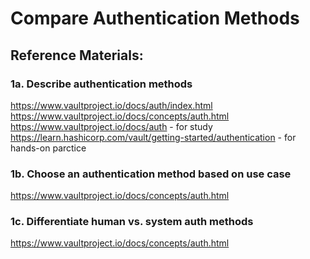 # Compare Authentication Methods
## Reference Materials:

### 1a. Describe authentication methods
https://www.vaultproject.io/docs/auth/index.html  
https://www.vaultproject.io/docs/concepts/auth.html  
https://www.vaultproject.io/docs/auth - for study  
https://learn.hashicorp.com/vault/getting-started/authentication - for hands-on parctice  


### 1b. Choose an authentication method based on use case
https://www.vaultproject.io/docs/concepts/auth.html


### 1c. Differentiate human vs. system auth methods
https://www.vaultproject.io/docs/concepts/auth.html
